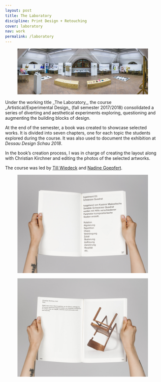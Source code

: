 ```yaml
---
layout: post
title: The Laboratory
discipline: Print Design + Retouching
cover: laboratory
nav: work
permalink: /laboratory
---
```


<figure class="figure-grid-full">
  <img src="/assets/images/laboratory/laboratory-panorama.jpg" srcset="/assets/images/laboratory/laboratory-panorama@2x.jpg 2x" alt="Panorama of the exhibition">
</figure>
<article class="article-col-5" markdown="1">
Under the working title _The Laboratory_, the course _Artistical/Experimental Design_ (fall semester 2017/2018) consolidated a series of diverting and aesthetical experiments exploring, questioning and augmenting the building blocks of design.

At the end of the semester, a book was created to showcase selected works. It is divided into seven chapters, one for each topic the students explored during the course. It was also used to document the exhibition at _Dessau Design Schau 2018_.

In the book’s creation process, I was in charge of creating the layout along with Christian Kirchner and editing the photos of the selected artworks.

The course was led by [Till Wiedeck](https://hellome.studio) and [Nadine Goepfert](http://nadinegoepfert.com).
</article>
<div class="div-grid-2 div-grid-2-large div-grid-left">
  <figure>
    <img src="/assets/images/laboratory/1-laboratory.jpg" alt="Experiment 03: Black Square">
  </figure>
  <figure>
    <img src="/assets/images/laboratory/2-laboratory.jpg" alt="Anti by Christian Kirchner">
  </figure>
</div>
